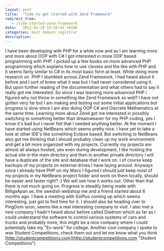 ```yaml
---
layout: post
title:  "Time to get started with Zend Framework"
redirect_from:
   - /time-started-zend-framework
date:   2012-02-18 15:26:43 +0100
categories: best domain registrar
description: .
---
```


I have been developing with PHP for a while now and as I am learning more and more about OOP with C# I got interested in more OOP based programming with PHP. I picked up a few books on more advanced PHP programming which explains how to use classes and the like with PHP and it seems fairly similar to C# in its most basic form at least. While doing more research on  PHP I stumbled across Zend Framework, I had heard about it before and I sort of knew what it was but I had never considered using it. But upon further reading of the documentation and what others had to say it really got me interested. So since I was learning more advanced PHP i figured why not throw in something like Zend Framework as well? I have not gotten very far but I am making and testing out some initial applications but progress is slow since I am also doing OOP C# and Discrete Mathematics at the same time. Learning more about Zend got me interested in possibly switching to something better than dreamweaver for my PHP coding, yes I know it's bad but I never felt that I needed anything better. At the moment I have started using NetBeans which seems pretty nice. I have yet to take a look at other IDE's like something Eclipse based. But switching to NetBeans also got me thinking that I should probably clean up my work environment and get a bit more organized with my projects. Currently my projects are almost all always hosted, yes even during development, I like hosting the actual site in the main directory and then in another private directory I will have a duplicate of the site and database that I work on. I of course keep backups of my projects on external drives I have laying around. Anyways since I already have PHP on my Macs I figured I should just keep most of my projects in my NetBeans project folder and work on them locally, should be easier and faster right? :) We will see how it works out. Other than that there is not much going on. Progress is steadily being made with BilligaApan.se, the swedish webshop me and a friend started about 6 months ago. I have a meeting with GoPlus coming up which seems interesting, just got to find time for it. I should also be heading over to PingDom soon, seems like a real interesting company to visit. I also met a new company I hadn't heard about before called Diadrom which as far as I could understand the software to control various systems of cars and trucks and probably more, this might be a nice company where I could potentially take my "Ex-work" for college. Another cool company I spoke to was Student Competitions, check them out and let me know what you think [http://studentcompetitions.com](http://studentcompetitions.com "Student Competitions")